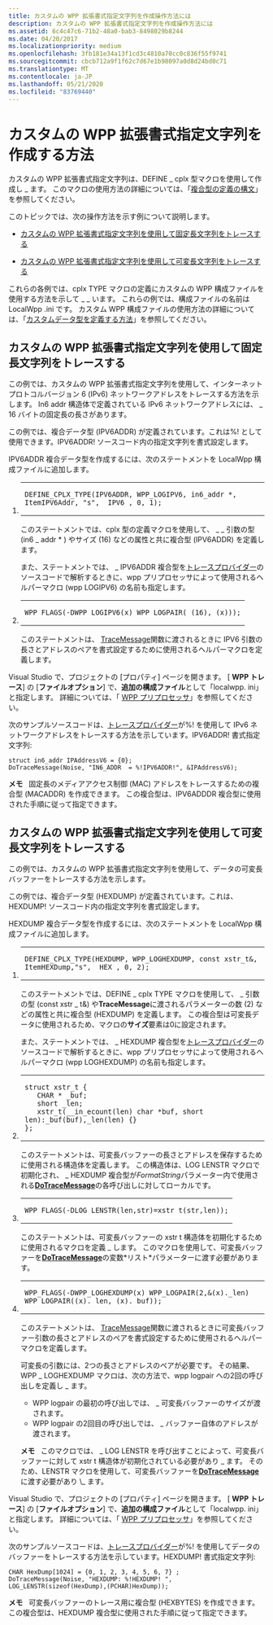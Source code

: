 ```yaml
---
title: カスタムの WPP 拡張書式指定文字列を作成操作方法には
description: カスタムの WPP 拡張書式指定文字列を作成操作方法には
ms.assetid: 6c4c47c6-71b2-48a0-bab3-8498029b8244
ms.date: 04/20/2017
ms.localizationpriority: medium
ms.openlocfilehash: 3fb181e34a13f1cd3c4810a70cc0c836f55f9741
ms.sourcegitcommit: cbcb712a9f1f62c7d67e1b98097a0d8d24bd0c71
ms.translationtype: MT
ms.contentlocale: ja-JP
ms.lasthandoff: 05/21/2020
ms.locfileid: "83769440"
---
```

# <a name="how-do-i-create-custom-wpp-extended-format-specification-strings"></a>カスタムの WPP 拡張書式指定文字列を作成する方法


カスタムの WPP 拡張書式指定文字列は、DEFINE \_ cplx 型マクロを使用して作成し \_ ます。 このマクロの使用方法の詳細については、「[複合型の定義の構文](what-is-the-syntax-of-the-complex-types-definition-.md)」を参照してください。

このトピックでは、次の操作方法を示す例について説明します。

- [カスタムの WPP 拡張書式指定文字列を使用して固定長文字列をトレースする](#trace-fixed-length-strings-through-custom-wpp-extended-format-specification-strings)

- [カスタムの WPP 拡張書式指定文字列を使用して可変長文字列をトレースする](#trace-variable-length-strings-through-custom-wpp-extended-format-specification-strings)

これらの各例では、cplx TYPE マクロの定義にカスタムの WPP 構成ファイルを使用する方法を示して \_ \_ います。 これらの例では、構成ファイルの名前は LocalWpp .ini です。 カスタム WPP 構成ファイルの使用方法の詳細については、「[カスタムデータ型を定義する方法](how-do-you-define-custom-data-types-.md)」を参照してください。

## <a name="trace-fixed-length-strings-through-custom-wpp-extended-format-specification-strings"></a>カスタムの WPP 拡張書式指定文字列を使用して固定長文字列をトレースする

この例では、カスタムの WPP 拡張書式指定文字列を使用して、インターネットプロトコルバージョン 6 (IPv6) ネットワークアドレスをトレースする方法を示します。 In6 addr 構造体で定義されている IPv6 ネットワークアドレスには、 \_ 16 バイトの固定長の長さがあります。

この例では、複合データ型 (IPV6ADDR) が定義されています。これは%! として使用できます。IPV6ADDR! ソースコード内の指定文字列を書式設定します。

IPV6ADDR 複合データ型を作成するには、次のステートメントを LocalWpp 構成ファイルに追加します。

1.  <span codelanguage=""></span>
    <table>
    <colgroup>
    <col width="100%" />
    </colgroup>
    <tbody>
    <tr class="odd">
    <td align="left"><pre><code>DEFINE_CPLX_TYPE(IPV6ADDR, WPP_LOGIPV6, in6_addr *, ItemIPV6Addr, "s", _IPV6_, 0, 1);</code></pre></td>
    </tr>
    </tbody>
    </table>

    このステートメントでは、cplx 型の定義マクロを使用して、 \_ \_ 引数の型 (in6 \_ addr \* ) やサイズ (16) などの属性と共に複合型 (IPV6ADDR) を定義します。

    また、ステートメントでは、 \_ IPV6ADDR 複合型を[トレースプロバイダー](trace-provider.md)のソースコードで解析するときに、wpp プリプロセッサによって使用されるヘルパーマクロ (wpp LOGIPV6) の名前も指定します。

2.  <span codelanguage=""></span>
    <table>
    <colgroup>
    <col width="100%" />
    </colgroup>
    <tbody>
    <tr class="odd">
    <td align="left"><pre><code>WPP_FLAGS(-DWPP_LOGIPV6(x) WPP_LOGPAIR( (16), (x)));</code></pre></td>
    </tr>
    </tbody>
    </table>

    このステートメントは、 [TraceMessage](https://docs.microsoft.com/windows/win32/api/evntrace/nf-evntrace-tracemessage)関数に渡されるときに IPV6 引数の長さとアドレスのペアを書式設定するために使用されるヘルパーマクロを定義します。

Visual Studio で、プロジェクトの [プロパティ] ページを開きます。 [ **WPP トレース**] の [**ファイルオプション**] で、**追加の構成ファイル**として「localwpp. ini」と指定します。 詳細については、「 [WPP プリプロセッサ](wpp-preprocessor.md)」を参照してください。

次のサンプルソースコードは、[トレースプロバイダー](trace-provider.md)が%! を使用して IPv6 ネットワークアドレスをトレースする方法を示しています。IPV6ADDR! 書式指定文字列:

```
struct in6_addr IPAddressV6 = {0};
DoTraceMessage(Noise, "IN6_ADDR  = %!IPV6ADDR!", &IPAddressV6);
```

**メモ**   固定長のメディアアクセス制御 (MAC) アドレスをトレースするための複合型 (MACADDR) を作成できます。 この複合型は、IPV6ADDDR 複合型に使用された手順に従って指定できます。

 

## <a name="trace-variable-length-strings-through-custom-wpp-extended-format-specification-strings"></a>カスタムの WPP 拡張書式指定文字列を使用して可変長文字列をトレースする

この例では、カスタムの WPP 拡張書式指定文字列を使用して、データの可変長バッファーをトレースする方法を示します。

この例では、複合データ型 (HEXDUMP) が定義されています。これは、HEXDUMP! ソースコード内の指定文字列を書式設定します。

HEXDUMP 複合データ型を作成するには、次のステートメントを LocalWpp 構成ファイルに追加します。

1.  <span codelanguage=""></span>
    <table>
    <colgroup>
    <col width="100%" />
    </colgroup>
    <tbody>
    <tr class="odd">
    <td align="left"><pre><code>DEFINE_CPLX_TYPE(HEXDUMP, WPP_LOGHEXDUMP, const xstr_t&, ItemHEXDump,"s", _HEX_, 0, 2);</code></pre></td>
    </tr>
    </tbody>
    </table>

    このステートメントでは、DEFINE \_ cplx TYPE マクロを使用して、 \_ 引数の型 (const xstr \_ t&) や**TraceMessage**に渡されるパラメーターの数 (2) などの属性と共に複合型 (HEXDUMP) を定義します。 この複合型は可変長データに使用されるため、マクロの**サイズ**要素は0に設定されます。

    また、ステートメントでは、 \_ HEXDUMP 複合型を[トレースプロバイダー](trace-provider.md)のソースコードで解析するときに、wpp プリプロセッサによって使用されるヘルパーマクロ (wpp LOGHEXDUMP) の名前も指定します。

2.  <span codelanguage=""></span>
    <table>
    <colgroup>
    <col width="100%" />
    </colgroup>
    <tbody>
    <tr class="odd">
    <td align="left"><pre><code>struct xstr_t {
       CHAR * _buf;
       short _len;
       xstr_t(__in_ecount(len) char *buf, short len):_buf(buf),_len(len) {}
    };</code></pre></td>
    </tr>
    </tbody>
    </table>

    このステートメントは、可変長バッファーの長さとアドレスを保存するために使用される構造体を定義します。 この構造体は、LOG LENSTR マクロで初期化され、 \_ HEXDUMP 複合型が*FormatString*パラメーター内で使用される[**DoTraceMessage**](https://docs.microsoft.com/previous-versions/windows/hardware/previsioning-framework/ff544918(v=vs.85))の各呼び出しに対してローカルです。

3.  <span codelanguage=""></span>
    <table>
    <colgroup>
    <col width="100%" />
    </colgroup>
    <tbody>
    <tr class="odd">
    <td align="left"><pre><code>WPP_FLAGS(-DLOG_LENSTR(len,str)=xstr_t(str,len));</code></pre></td>
    </tr>
    </tbody>
    </table>

    このステートメントは、可変長バッファーの xstr t 構造体を初期化するために使用されるマクロを定義 \_ します。 このマクロを使用して、可変長バッファーを[**DoTraceMessage**](https://docs.microsoft.com/previous-versions/windows/hardware/previsioning-framework/ff544918(v=vs.85))の変数*リスト*パラメーターに渡す必要があります。

4.  <span codelanguage=""></span>
    <table>
    <colgroup>
    <col width="100%" />
    </colgroup>
    <tbody>
    <tr class="odd">
    <td align="left"><pre><code>WPP_FLAGS(-DWPP_LOGHEXDUMP(x) WPP_LOGPAIR(2,&(x)._len) WPP_LOGPAIR((x)._len, (x)._buf));</code></pre></td>
    </tr>
    </tbody>
    </table>

    このステートメントは、 [TraceMessage](https://docs.microsoft.com/windows/win32/api/evntrace/nf-evntrace-tracemessage)関数に渡されるときに可変長バッファー引数の長さとアドレスのペアを書式設定するために使用されるヘルパーマクロを定義します。

    可変長の引数には、2つの長さとアドレスのペアが必要です。 その結果、WPP \_ LOGHEXDUMP マクロは、次の方法で、wpp logpair への2回の呼び出しを定義し \_ ます。

    -   WPP logpair の最初の呼び出しでは、 \_ 可変長バッファーのサイズが渡されます。
    -   WPP logpair の2回目の呼び出しでは、 \_ バッファー自体のアドレスが渡されます。

    **メモ**   このマクロでは、 \_ LOG LENSTR を呼び出すことによって、可変長バッファーに対して xstr t 構造体が初期化されている必要があり \_ ます。 そのため、LENSTR マクロを使用して、可変長バッファーを[**DoTraceMessage**](https://docs.microsoft.com/previous-versions/windows/hardware/previsioning-framework/ff544918(v=vs.85))に渡す必要があり \_ ます。

     

Visual Studio で、プロジェクトの [プロパティ] ページを開きます。 [ **WPP トレース**] の [**ファイルオプション**] で、**追加の構成ファイル**として「localwpp. ini」と指定します。 詳細については、「 [WPP プリプロセッサ](wpp-preprocessor.md)」を参照してください。

次のサンプルソースコードは、[トレースプロバイダー](trace-provider.md)が%! を使用してデータのバッファーをトレースする方法を示しています。HEXDUMP! 書式指定文字列:

```
CHAR HexDump[1024] = {0, 1, 2, 3, 4, 5, 6, 7} ;
DoTraceMessage(Noise, "HEXDUMP: %!HEXDUMP! ", LOG_LENSTR(sizeof(HexDump),(PCHAR)HexDump));
```

**メモ**   可変長バッファーのトレース用に複合型 (HEXBYTES) を作成できます。 この複合型は、HEXDUMP 複合型に使用された手順に従って指定できます。 





